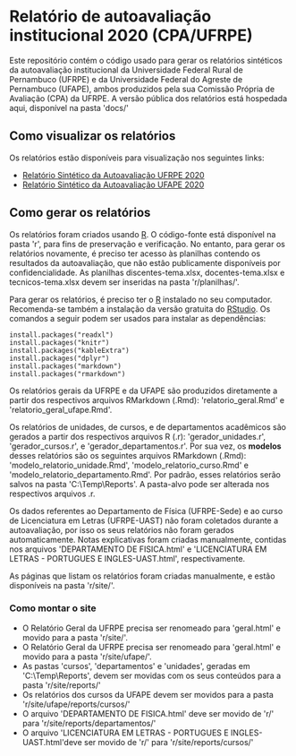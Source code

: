 # Relatório de autoavaliação institucional 2020 (CPA/UFRPE)

Este repositório contém o código usado para gerar os relatórios sintéticos da autoavaliação institucional da Universidade Federal Rural de Pernambuco (UFRPE) e da Universidade Federal do Agreste de Pernambuco (UFAPE), ambos produzidos pela sua Comissão Própria de Avaliação (CPA) da UFRPE. A versão pública dos relatórios está hospedada aqui, disponível na pasta 'docs/'

## Como visualizar os relatórios

Os relatórios estão disponíveis para visualização nos seguintes links:
- [Relatório Sintético da Autoavaliação UFRPE 2020](https://jhcp.github.io/cpa2020/)
- [Relatório Sintético da Autoavaliação UFAPE 2020](https://jhcp.github.io/cpa2020/ufape/)

## Como gerar os relatórios

Os relatórios foram criados usando [R](https://www.r-project.org/). O código-fonte está disponível na pasta 'r', para fins de preservação e verificação. No entanto, para gerar os relatórios novamente, é preciso ter acesso às planilhas contendo os resultados da autoavaliação, que não estão publicamente disponíveis por confidencialidade. As planilhas discentes-tema.xlsx, docentes-tema.xlsx e tecnicos-tema.xlsx devem ser inseridas na pasta 'r/planilhas/'.

Para gerar os relatórios, é preciso ter o [R](https://www.r-project.org/) instalado no seu computador. Recomenda-se também a instalação da versão gratuita do [RStudio](https://rstudio.com/). Os comandos a seguir podem ser usados para instalar as dependências:

```
install.packages("readxl")
install.packages("knitr")
install.packages("kableExtra")
install.packages("dplyr")
install.packages("markdown")
install.packages("rmarkdown")
```

Os relatórios gerais da UFRPE e da UFAPE são produzidos diretamente a partir dos respectivos arquivos RMarkdown (.Rmd): 'relatorio_geral.Rmd' e 'relatorio_geral_ufape.Rmd'.

Os relatórios de unidades, de cursos, e de departamentos acadêmicos são gerados a partir dos respectivos arquivos R (.r): 'gerador_unidades.r', 'gerador_cursos.r', e 'gerador_departamentos.r'. Por sua vez, os **modelos** desses relatórios são os seguintes arquivos RMarkdown (.Rmd): 'modelo_relatorio_unidade.Rmd', 'modelo_relatorio_curso.Rmd' e 'modelo_relatorio_departamento.Rmd'. Por padrão, esses relatórios serão salvos na pasta 'C:\Temp\Reports'. A pasta-alvo pode ser alterada nos respectivos arquivos .r.

Os dados referentes ao Departamento de Física (UFRPE-Sede) e ao curso de Licenciatura em Letras (UFRPE-UAST) não foram coletados durante a autoavaliação, por isso os seus relatórios não foram gerados automaticamente. Notas explicativas foram criadas manualmente, contidas nos arquivos 'DEPARTAMENTO DE FISICA.html' e 'LICENCIATURA EM LETRAS - PORTUGUES E INGLES-UAST.html', respectivamente. 

As páginas que listam os relatórios foram criadas manualmente, e estão disponíveis na pasta 'r/site/'.

### Como montar o site

- O Relatório Geral da UFRPE precisa ser renomeado para 'geral.html' e movido para a pasta 'r/site/'.
- O Relatório Geral da UFRPE precisa ser renomeado para 'geral.html' e movido para a pasta 'r/site/ufape/'.
- As pastas 'cursos', 'departamentos' e 'unidades', geradas em 'C:\Temp\Reports', devem ser movidas com os seus conteúdos para a pasta 'r/site/reports/'
- Os relatórios dos cursos da UFAPE devem ser movidos para a pasta 'r/site/ufape/reports/cursos/'
- O arquivo 'DEPARTAMENTO DE FISICA.html' deve ser movido de 'r/' para 'r/site/reports/departamentos/'
- O arquivo 'LICENCIATURA EM LETRAS - PORTUGUES E INGLES-UAST.html'deve ser movido de 'r/' para 'r/site/reports/cursos/'